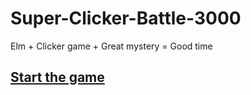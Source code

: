 # Super-Clicker-Battle-3000
Elm + Clicker game + Great mystery = Good time

## [Start the game](https://goesup.github.io/Super-Clicker-Battle-3000/)
